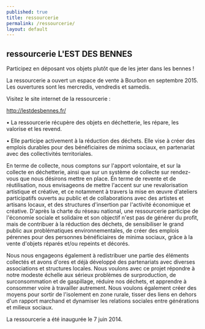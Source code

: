 ```yaml
---
published: true
title: ressourcerie
permalink: /ressourcerie/
layout: default
---
```






## ressourcerie L'EST DES BENNES

Participez en déposant vos objets
plutôt que de les jeter dans les bennes !

 La ressourcerie a ouvert un espace de vente à Bourbon en septembre 2015. Les ouvertures sont les mercredis, vendredis et samedis. 

Visitez le site internet de la ressourcerie :

http://lestdesbennes.fr/


• La ressourcerie récupère des objets en déchetterie, les répare, les valorise et les revend.

• Elle participe activement à la réduction des déchets. Elle vise à créer des emplois durables pour des bénéficiaires de minima sociaux, en partenariat avec des collectivités territoriales.

En terme de collecte, nous comptons sur l'apport volontaire, et sur la collecte en déchetterie, ainsi que sur un système de collecte sur rendez-vous que nous désirons mettre en place.
En terme de revente et de réutilisation, nous envisageons de mettre l'accent sur une revalorisation artistique et créative, et ce notamment à travers la mise en œuvre d'ateliers participatifs ouverts au public et de collaborations avec des artistes et artisans locaux, et des structures d'insertion par l'activité économique et créative.
D'après la charte du réseau national, une ressourcerie participe de l'économie sociale et solidaire et son objectif n'est pas de générer du profit, mais de contribuer à la réduction des déchets, de sensibiliser le grand public aux problématiques environnementales, de créer des emplois pérennes pour des personnes bénéficiaires de minima sociaux, grâce à la vente d'objets réparés et/ou repeints et décorés.

Nous nous engageons également à redistribuer une partie des éléments collectés et avons d'ores et déjà développé des partenariats avec diverses associations et structures locales.
Nous voulons avec ce projet répondre à notre modeste échelle aux sérieux problèmes de surproduction, de surconsommation et de gaspillage, réduire nos déchets, et apprendre à consommer voire à travailler autrement. Nous voulons également créer des moyens pour sortir de l'isolement en zone rurale, tisser des liens en dehors d'un rapport marchand et dynamiser les relations sociales entre générations et milieux sociaux.

La ressourcerie a été inaugurée le 7 juin 2014.
